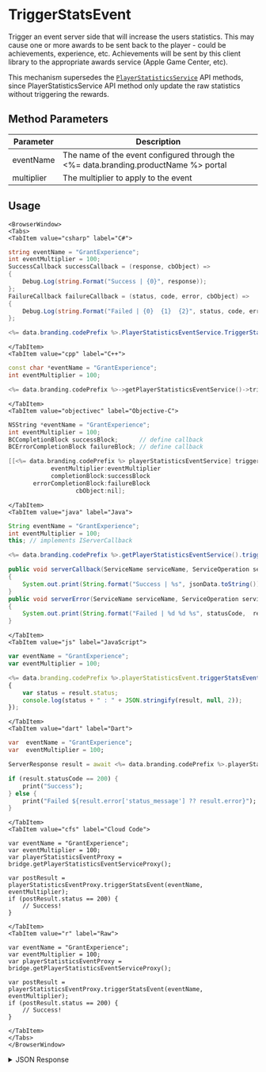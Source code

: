 # TriggerStatsEvent

Trigger an event server side that will increase the users statistics. This may cause one or more awards to be sent back to the player - could be achievements, experience, etc. Achievements will be sent by this client library to the appropriate awards service (Apple Game Center, etc).

This mechanism supersedes the [<code>PlayerStatisticsService</code>](/api/capi/playerstats) API methods, since PlayerStatisticsService API method only update the raw statistics without triggering the rewards.

<PartialServop service_name="playerStatisticsEvent" operation_name="TRIGGER" />

## Method Parameters
Parameter | Description
--------- | -----------
eventName | The name of the event configured through the <%= data.branding.productName %> portal
multiplier | The multiplier to apply to the event

## Usage

```mdx-code-block
<BrowserWindow>
<Tabs>
<TabItem value="csharp" label="C#">
```

```csharp
string eventName = "GrantExperience";
int eventMultiplier = 100;
SuccessCallback successCallback = (response, cbObject) =>
{
    Debug.Log(string.Format("Success | {0}", response));
};
FailureCallback failureCallback = (status, code, error, cbObject) =>
{
    Debug.Log(string.Format("Failed | {0}  {1}  {2}", status, code, error));
};

<%= data.branding.codePrefix %>.PlayerStatisticsEventService.TriggerStatsEvent(eventName, eventMultiplier, successCallback, failureCallback);
```

```mdx-code-block
</TabItem>
<TabItem value="cpp" label="C++">
```

```cpp
const char *eventName = "GrantExperience";
int eventMultiplier = 100;

<%= data.branding.codePrefix %>->getPlayerStatisticsEventService()->triggerStatsEvent(eventName, eventMultiplier, this);
```

```mdx-code-block
</TabItem>
<TabItem value="objectivec" label="Objective-C">
```

```objectivec
NSString *eventName = "GrantExperience";
int eventMultiplier = 100;
BCCompletionBlock successBlock;      // define callback
BCErrorCompletionBlock failureBlock; // define callback

[[<%= data.branding.codePrefix %> playerStatisticsEventService] triggerStatsEvent:eventName
            eventMultiplier:eventMultiplier
            completionBlock:successBlock
       errorCompletionBlock:failureBlock
                   cbObject:nil];
```

```mdx-code-block
</TabItem>
<TabItem value="java" label="Java">
```

```java
String eventName = "GrantExperience";
int eventMultiplier = 100;
this; // implements IServerCallback

<%= data.branding.codePrefix %>.getPlayerStatisticsEventService().triggerStatsEvent(eventName, eventMultiplier, this);

public void serverCallback(ServiceName serviceName, ServiceOperation serviceOperation, JSONObject jsonData)
{
    System.out.print(String.format("Success | %s", jsonData.toString()));
}
public void serverError(ServiceName serviceName, ServiceOperation serviceOperation, int statusCode, int reasonCode, String jsonError)
{
    System.out.print(String.format("Failed | %d %d %s", statusCode,  reasonCode, jsonError.toString()));
}
```

```mdx-code-block
</TabItem>
<TabItem value="js" label="JavaScript">
```

```javascript
var eventName = "GrantExperience";
var eventMultiplier = 100;

<%= data.branding.codePrefix %>.playerStatisticsEvent.triggerStatsEvent(eventName, eventMultiplier, result =>
{
	var status = result.status;
	console.log(status + " : " + JSON.stringify(result, null, 2));
});
```

```mdx-code-block
</TabItem>
<TabItem value="dart" label="Dart">
```

```dart
var  eventName = "GrantExperience";
var  eventMultiplier = 100;

ServerResponse result = await <%= data.branding.codePrefix %>.playerStatisticsEventService.triggerStatsEvent(eventName:eventName, eventMultiplier:eventMultiplier);

if (result.statusCode == 200) {
    print("Success");
} else {
    print("Failed ${result.error['status_message'] ?? result.error}");
}
```

```mdx-code-block
</TabItem>
<TabItem value="cfs" label="Cloud Code">
```

```cfscript
var eventName = "GrantExperience";
var eventMultiplier = 100;
var playerStatisticsEventProxy = bridge.getPlayerStatisticsEventServiceProxy();

var postResult = playerStatisticsEventProxy.triggerStatsEvent(eventName, eventMultiplier);
if (postResult.status == 200) {
    // Success!
}
```

```mdx-code-block
</TabItem>
<TabItem value="r" label="Raw">
```

```cfscript
var eventName = "GrantExperience";
var eventMultiplier = 100;
var playerStatisticsEventProxy = bridge.getPlayerStatisticsEventServiceProxy();

var postResult = playerStatisticsEventProxy.triggerStatsEvent(eventName, eventMultiplier);
if (postResult.status == 200) {
    // Success!
}
```

```mdx-code-block
</TabItem>
</Tabs>
</BrowserWindow>
```

<details>
<summary>JSON Response</summary>

```json
{
    "data": {
        "currency": {},
        "rewardDetails": {},
        "rewards": {}
    },
    "status": 200
}
```
</details>

